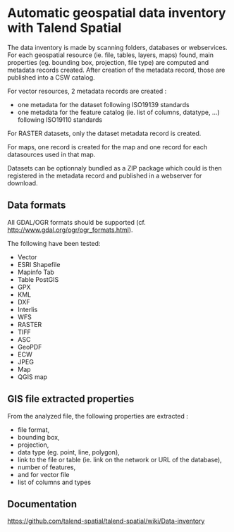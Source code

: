 Automatic geospatial data inventory with Talend Spatial
=======================================================

The data inventory is made by scanning folders, databases or webservices. 
For each geospatial resource (ie. file, tables, layers, maps) found, main properties 
(eg. bounding box, projection, file type) are computed and metadata records created. 
After creation of the metadata record, those are published into a CSW catalog.

For vector resources, 2 metadata records are created :
* one metadata for the dataset following ISO19139 standards
* one metadata for the feature catalog (ie. list of columns, datatype, …) following ISO19110 standards

For RASTER datasets, only the dataset metadata record is created.

For maps, one record is created for the map and one record for each datasources used in that map.

Datasets can be optionnaly bundled as a ZIP package which could is then registered in the metadata record and published in a webserver for download.

Data formats
------------


All GDAL/OGR formats should be supported (cf. http://www.gdal.org/ogr/ogr_formats.html).

The following have been tested:
 * Vector
  * ESRI Shapefile
  * Mapinfo Tab
  * Table PostGIS
  * GPX
  * KML
  * DXF
  * Interlis
  * WFS
 * RASTER
  * TIFF
  * ASC
  * GeoPDF
  * ECW
  * JPEG
 * Map
  * QGIS map

GIS file extracted properties
-----------------------------

From the analyzed file, the following properties are extracted :
 * file format,
 * bounding box,
 * projection,
 * data type (eg. point, line, polygon),
 * link to the file or table (ie. link on the network or URL of the database),
 * number of features,
 * and for vector file 
  * list of columns and types


Documentation
-------------

https://github.com/talend-spatial/talend-spatial/wiki/Data-inventory
